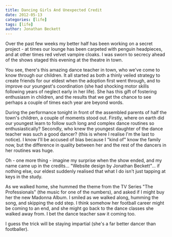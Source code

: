 ```yaml
---
title: Dancing Girls And Unexpected Credit
date: 2012-05-13
categories: [life]
tags: [life]
author: Jonathan Beckett
---
```


Over the past few weeks my better half has been working on a secret project - at times our lounge has been carpeted with penguin headpieces, and at other times red velvet vampire cloaks. I was sworn to secrecy ahead of the shows staged this evening at the theatre in town.

You see, there's this amazing dance teacher in town, who we've come to know through our children. It all started as both a thinly veiled strategy to create friends for our eldest when the adoption first went through, and to improve our youngest's coordination (she had shocking motor skills following years of neglect early in her life). She has this gift of fostering enthusiasm in children, and the results that we get the chance to see perhaps a couple of times each year are beyond words.

During the performance tonight in front of the assembled parents of half the town's children, a couple of moments stood out. Firstly, where on earth did our youngest learn to follow such long and complex dance routines so enthusiastically? Secondly, who knew the youngest daughter of the dance teacher was such a good dancer? (this is where I realise I'm the last to notice). I know I'll be accused of bias because I "kind of" know the family now, but the difference in quality between her and the rest of the dancers in her routines was huge.

Oh - one more thing - imagine my surprise when the show ended, and my name came up in the credits... "Website design by Jonathan Beckett"... if nothing else, our eldest suddenly realised that what I do isn't just tapping at keys in the study.

As we walked home, she hummed the theme from the TV Series "The Professionals" (the music for one of the numbers), and asked if I might buy her the new Madonna Album. I smiled as we walked along, humming the song, and skipping the odd step. I think somehow her football career might be coming to an end, and she might go back to the dance classes she walked away from. I bet the dance teacher saw it coming too.

I guess the trick will be staying impartial (she's a far better dancer than footballer).